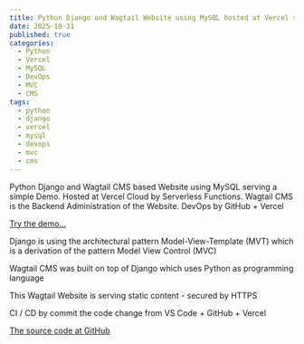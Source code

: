 ```yaml
---
title: Python Django and Wagtail Website using MySQL hosted at Vercel serving a Demo
date: 2025-10-31
published: true
categories:
  - Python
  - Vercel
  - MySQL
  - DevOps
  - MVC
  - CMS
tags:
  - python
  - django
  - vercel
  - mysql
  - devops
  - mvc
  - cms
---
```


Python Django and Wagtail CMS based Website using MySQL serving a simple Demo. Hosted at Vercel Cloud by Serverless Functions. Wagtail CMS is the Backend Administration of the Website. DevOps by GitHub + Vercel

<a href="https://wagtail-demo.vercel.app" target="_blank" title="Django and Wagtail Website at Vercel Cloud">Try the demo...</a>

Django is using the architectural pattern Model-View-Template (MVT) which is a derivation of the pattern Model View Control (MVC)

Wagtail CMS was built on top of Django which uses Python as programming language

This Wagtail Website is serving static content - secured by HTTPS

CI / CD by commit the code change from VS Code + GitHub + Vercel

<a href="https://github.com/persteenolsen/wagtail-demo" target="_blank">The source code at GitHub</a>
